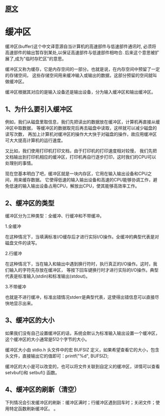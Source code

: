 
## [原文](https://www.jianshu.com/p/bd4fc453215b)

# 缓冲区

缓冲区(buffer)这个中文译意源自当计算机的高速部件与低速部件通讯时,
必须将高速部件的输出暂存到某处,以保证高速部件与低速部件相吻合. 
后来这个意思被扩展了,成为"临时存贮区"的意思。

缓冲区又称为缓存，它是内存空间的一部分。也就是说，在内存空间中预留了一定的存储空间，
这些存储空间用来缓冲输入或输出的数据，这部分预留的空间就叫做缓冲区。

缓冲区根据其对应的是输入设备还是输出设备，分为输入缓冲区和输出缓冲区。

## 1、为什么要引入缓冲区
例如，我们从磁盘里取信息，我们先把读出的数据放在缓冲区，计算机再直接从缓冲区中取数据，
等缓冲区的数据取完后再去磁盘中读取，这样就可以减少磁盘的读写次数，
再加上计算机对缓冲区的操作大大快于对磁盘的操作，故应用缓冲区可大大提高计算机的运行速度。

又比如，我们使用打印机打印文档，由于打印机的打印速度相对较慢，
我们先把文档输出到打印机相应的缓冲区，打印机再自行逐步打印，这时我们的CPU可以处理别的事情。

现在您基本明白了吧，缓冲区就是一块内存区，它用在输入输出设备和CPU之间，用来缓存数据。
它使得低速的输入输出设备和高速的CPU能够协调工作，避免低速的输入输出设备占用CPU，解放出CPU，使其能够高效率工作。

## 2、缓冲区的类型
缓冲区分为三种类型：全缓冲、行缓冲和不带缓冲。

1.全缓冲

在这种情况下，当填满标准I/O缓存后才进行实际I/O操作。全缓冲的典型代表是对磁盘文件的读写。

2.行缓冲

在这种情况下，当在输入和输出中遇到换行符时，执行真正的I/O操作。这时，我们输入的字符先存放在缓冲区，
等按下回车键换行时才进行实际的I/O操作。典型代表是标准输入(stdin)和标准输出(stdout)。

3.不带缓冲

也就是不进行缓冲，标准出错情况stderr是典型代表，这使得出错信息可以直接尽快地显示出来。

## 3、缓冲区的大小
如果我们没有自己设置缓冲区的话，系统会默认为标准输入输出设置一个缓冲区，这个缓冲区的大小通常是512个字节的大小。

缓冲区大小由 stdio.h 头文件中的宏 BUFSIZ 定义，如果希望查看它的大小，包含头文件，直接输出它的值即可：printf("%d", BUFSIZ);

缓冲区的大小是可以改变的，也可以将文件关联到自定义的缓冲区，详情可以查看 setvbuf()和 setbuf() 函数。

## 4、缓冲区的刷新（清空）
下列情况会引发缓冲区的刷新：缓冲区满时；行缓冲区遇到回车时；关闭文件；使用特定函数刷新缓冲区。
 。
